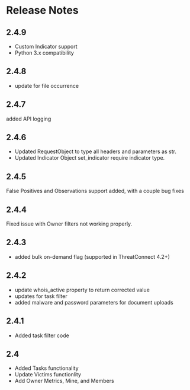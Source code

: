 # Release Notes

## 2.4.9
* Custom Indicator support
* Python 3.x compatibility

## 2.4.8
* update for file occurrence

## 2.4.7
added API logging

## 2.4.6
* Updated RequestObject to type all headers and parameters as str.
* Updated Indicator Object set_indicator require indicator type.

## 2.4.5
False Positives and Observations support added, with a couple bug fixes

## 2.4.4
Fixed issue with Owner filters not working properly.

## 2.4.3
* added bulk on-demand flag (supported in ThreatConnect 4.2+)

## 2.4.2
* update whois_active property to return corrected value
* updates for task filter
* added malware and password parameters for document uploads

## 2.4.1
* Added task filter code

## 2.4
* Added Tasks functionality
* Update Victims functionlity
* Add Owner Metrics, Mine, and Members